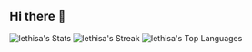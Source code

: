 ## Hi there 👋

<!--
**lethisa/lethisa** is a ✨ _special_ ✨ repository because its `README.md` (this file) appears on your GitHub profile.

Here are some ideas to get you started:

- 🔭 I’m currently working on ...
- 🌱 I’m currently learning ...
- 👯 I’m looking to collaborate on ...
- 🤔 I’m looking for help with ...
- 💬 Ask me about ...
- 📫 How to reach me: ...
- 😄 Pronouns: ...
- ⚡ Fun fact: ...
-->

![lethisa's Stats](https://github-readme-stats.vercel.app/api?username=lethisa&theme=vue-dark&show_icons=true&hide_border=true&count_private=true)
![lethisa's Streak](https://github-readme-streak-stats.herokuapp.com/?user=lethisa&theme=vue-dark&hide_border=true)
![lethisa's Top Languages](https://github-readme-stats.vercel.app/api/top-langs/?username=lethisa&theme=vue-dark&show_icons=true&hide_border=true&layout=compact)
